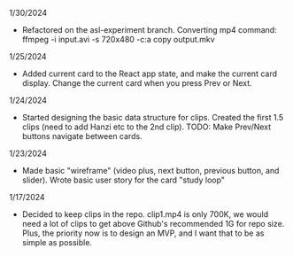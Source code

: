 
1/30/2024
- Refactored on the asl-experiment branch.  Converting mp4 command: ffmpeg -i input.avi -s 720x480 -c:a copy output.mkv

1/25/2024
- Added current card to the React app state, and make the current card display.  Change the current card when you press Prev or Next.

1/24/2024
- Started designing the basic data structure for clips.  Created the first 1.5 clips (need to add Hanzi etc to the 2nd clip).  TODO: Make Prev/Next buttons navigate between cards.

1/23/2024
- Made basic "wireframe" (video plus, next button, previous button, and slider).  Wrote basic user story for the card "study loop"

1/17/2024
- Decided to keep clips in the repo.  clip1.mp4 is only 700K, we would need a lot of clips to get above Github's recommended 1G for repo size.  Plus, the priority now is to design an MVP, and I want that to be as simple as possible.  